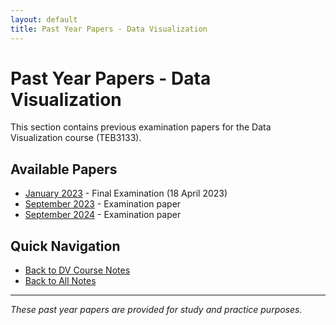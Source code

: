 ```yaml
---
layout: default
title: Past Year Papers - Data Visualization
---
```


# Past Year Papers - Data Visualization

This section contains previous examination papers for the Data Visualization course (TEB3133).

## Available Papers

- [January 2023](jan-23.md) - Final Examination (18 April 2023)
- [September 2023](sept-23.md) - Examination paper
- [September 2024](sept-24.md) - Examination paper

## Quick Navigation

- [Back to DV Course Notes](../)
- [Back to All Notes](../../)

---

_These past year papers are provided for study and practice purposes._

